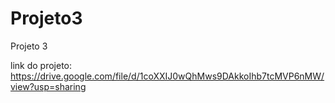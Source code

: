 # Projeto3
Projeto 3

link do projeto: https://drive.google.com/file/d/1coXXIJ0wQhMws9DAkkoIhb7tcMVP6nMW/view?usp=sharing
